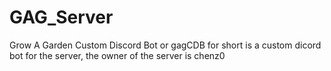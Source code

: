 # GAG_Server
Grow A Garden Custom Discord Bot or gagCDB for short is a custom dicord bot for the server, the owner of the server is chenz0
